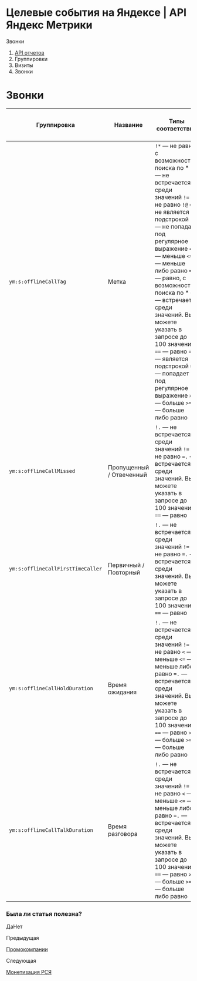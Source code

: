 # Целевые события на Яндексе | API Яндекс Метрики

Звонки

  1. [API отчетов](../../index.md)
  2. Группировки
  3. Визиты
  4. Звонки

# Звонки

**Группировка** |  **Название** |  **Типы соответствий** |  **Подробное описание** |  **Расшифровка** |  **Минимальная дата для создания отчета**  
---|---|---|---|---|---  
`ym:s:offlineCallTag` |  Метка |  `!*` — не равно, с возможностью поиска по * `!.` — не встречается среди значений `!=` — не равно `!@` — не является подстрокой `!~` — не попадает под регулярное выражение `<` — меньше `<=` — меньше либо равно `=*` — равно, с возможностью поиска по * `=.` — встречается среди значений. Вы можете указать в запросе до 100 значений `==` — равно `=@` — является подстрокой `=~` — попадает под регулярное выражение `>` — больше `>=` — больше либо равно |  Работает по множеству Достижения целей. |  |  2017-04-04  
`ym:s:offlineCallMissed` |  Пропущенный / Отвеченный |  `!.` — не встречается среди значений `!=` — не равно `=.` — встречается среди значений. Вы можете указать в запросе до 100 значений `==` — равно |  Работает по множеству Достижения целей. |  `ym:s:offlineCallMissedName` |  2017-04-04  
`ym:s:offlineCallFirstTimeCaller` |  Первичный / Повторный |  `!.` — не встречается среди значений `!=` — не равно `=.` — встречается среди значений. Вы можете указать в запросе до 100 значений `==` — равно |  Работает по множеству Достижения целей. |  `ym:s:offlineCallFirstTimeCallerName` |  2017-04-04  
`ym:s:offlineCallHoldDuration` |  Время ожидания |  `!.` — не встречается среди значений `!=` — не равно `<` — меньше `<=` — меньше либо равно `=.` — встречается среди значений. Вы можете указать в запросе до 100 значений `==` — равно `>` — больше `>=` — больше либо равно |  Работает по множеству Достижения целей. |  |  2017-04-04  
`ym:s:offlineCallTalkDuration` |  Время разговора |  `!.` — не встречается среди значений `!=` — не равно `<` — меньше `<=` — меньше либо равно `=.` — встречается среди значений. Вы можете указать в запросе до 100 значений `==` — равно `>` — больше `>=` — больше либо равно |  Работает по множеству Достижения целей. |  |  2017-04-04  
  
### Была ли статья полезна?

ДаНет

Предыдущая

[Промокомпании](../visitsecommerce_/promo_campaigns.md)

Следующая

[Монетизация РСЯ](yan.md)